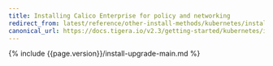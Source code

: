 ```yaml
---
title: Installing Calico Enterprise for policy and networking
redirect_from: latest/reference/other-install-methods/kubernetes/installation/calico
canonical_url: https://docs.tigera.io/v2.3/getting-started/kubernetes/installation/calico
---
```


{% include {{page.version}}/install-upgrade-main.md %}
